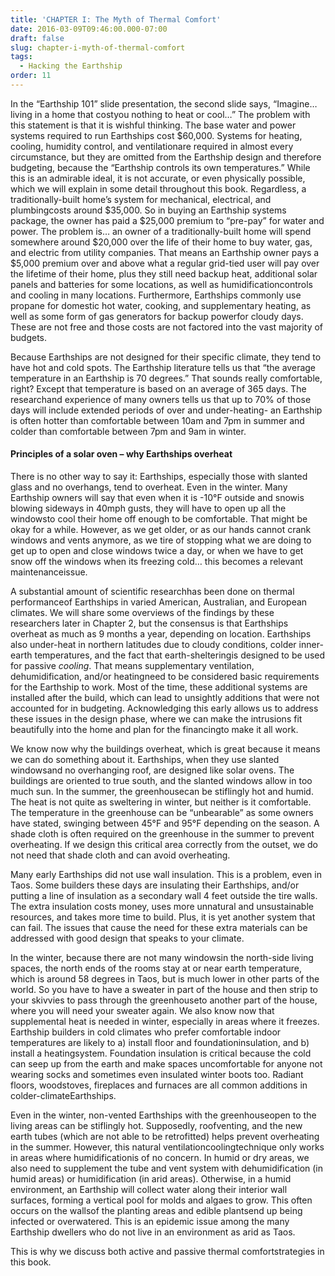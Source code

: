 ```yaml
---
title: 'CHAPTER I: The Myth of Thermal Comfort'
date: 2016-03-09T09:46:00.000-07:00
draft: false
slug: chapter-i-myth-of-thermal-comfort
tags:
  - Hacking the Earthship
order: 11
---
```




In the “Earthship 101” slide presentation, the second slide says, “Imagine… living in a home that costyou nothing to heat or cool…” The problem with this statement is that it is wishful thinking. The base water and power systems required to run Earthships cost $60,000. Systems for heating, cooling, humidity control, and ventilationare required in almost every circumstance, but they are omitted from the Earthship design and therefore budgeting, because the “Earthship controls its own temperatures.” While this is an admirable ideal, it is not accurate, or even physically possible, which we will explain in some detail throughout this book. Regardless, a traditionally-built home’s system for mechanical, electrical, and plumbingcosts around $35,000. So in buying an Earthship systems package, the owner has paid a $25,000 premium to “pre-pay” for water and power. The problem is… an owner of a traditionally-built home will spend somewhere around $20,000 over the life of their home to buy water, gas, and electric from utility companies. That means an Earthship owner pays a $5,000 premium over and above what a regular grid-tied user will pay over the lifetime of their home, plus they still need backup heat, additional solar panels and batteries for some locations, as well as humidificationcontrols and cooling in many locations. Furthermore, Earthships commonly use propane for domestic hot water, cooking, and supplementary heating, as well as some form of gas generators for backup powerfor cloudy days. These are not free and those costs are not factored into the vast majority of budgets. 



Because Earthships are not designed for their specific climate, they tend to have hot and cold spots. The Earthship literature tells us that “the average temperature in an Earthship is 70 degrees.” That sounds really comfortable, right? Except that temperature is based on an average of 365 days. The researchand experience of many owners tells us that up to 70% of those days will include extended periods of over and under-heating\- an Earthship is often hotter than comfortable between 10am and 7pm in summer and colder than comfortable between 7pm and 9am in winter.

#### Principles of a solar oven – why Earthships overheat

There is no other way to say it: Earthships, especially those with slanted glass and no overhangs, tend to overheat. Even in the winter. Many Earthship owners will say that even when it is -10°F outside and snowis blowing sideways in 40mph gusts, they will have to open up all the windowsto cool their home off enough to be comfortable. That might be okay for a while. However, as we get older, or as our hands cannot crank windows and vents anymore, as we tire of stopping what we are doing to get up to open and close windows twice a day, or when we have to get snow off the windows when its freezing cold… this becomes a relevant maintenanceissue.



A substantial amount of scientific researchhas been done on thermal performanceof Earthships in varied American, Australian, and European climates. We will share some overviews of the findings by these researchers later in Chapter 2, but the consensus is that Earthships overheat as much as 9 months a year, depending on location. Earthships also under-heat in northern latitudes due to cloudy conditions, colder inner-earth temperatures, and the fact that earth-shelteringis designed to be used for passive _cooling_. That means supplementary ventilation, dehumidification, and/or heatingneed to be considered basic requirements for the Earthship to work. Most of the time, these additional systems are installed after the build, which can lead to unsightly additions that were not accounted for in budgeting. Acknowledging this early allows us to address these issues in the design phase, where we can make the intrusions fit beautifully into the home and plan for the financingto make it all work.



We know now why the buildings overheat, which is great because it means we can do something about it. Earthships, when they use slanted windowsand no overhanging roof, are designed like solar ovens. The buildings are oriented to true south, and the slanted windows allow in too much sun. In the summer, the greenhousecan be stiflingly hot and humid. The heat is not quite as sweltering in winter, but neither is it comfortable. The temperature in the greenhouse can be “unbearable” as some owners have stated, swinging between 45°F and 95°F depending on the season. A shade cloth is often required on the greenhouse in the summer to prevent overheating. If we design this critical area correctly from the outset, we do not need that shade cloth and can avoid overheating. 



Many early Earthships did not use wall insulation. This is a problem, even in Taos. Some builders these days are insulating their Earthships, and/or putting a line of insulation as a secondary wall 4 feet outside the tire walls. The extra insulation costs money, uses more unnatural and unsustainable resources, and takes more time to build. Plus, it is yet another system that can fail. The issues that cause the need for these extra materials can be addressed with good design that speaks to your climate.



In the winter, because there are not many windowsin the north-side living spaces, the north ends of the rooms stay at or near earth temperature, which is around 58 degrees in Taos, but is much lower in other parts of the world. So you have to have a sweater in part of the house and then strip to your skivvies to pass through the greenhouseto another part of the house, where you will need your sweater again. We also know now that supplemental heat is needed in winter, especially in areas where it freezes. Earthship builders in cold climates who prefer comfortable indoor temperatures are likely to a) install floor and foundationinsulation, and b) install a heatingsystem. Foundation insulation is critical because the cold can seep up from the earth and make spaces uncomfortable for anyone not wearing socks and sometimes even insulated winter boots too. Radiant floors, woodstoves, fireplaces and furnaces are all common additions in colder-climateEarthships. 



Even in the winter, non-vented Earthships with the greenhouseopen to the living areas can be stiflingly hot. Supposedly, roofventing, and the new earth tubes (which are not able to be retrofitted) helps prevent overheating in the summer. However, this natural ventilationcoolingtechnique only works in areas where humidificationis of no concern. In humid or dry areas, we also need to supplement the tube and vent system with dehumidification (in humid areas) or humidification (in arid areas). Otherwise, in a humid environment, an Earthship will collect water along their interior wall surfaces, forming a vertical pool for molds and algaes to grow. This often occurs on the wallsof the planting areas and edible plantsend up being infected or overwatered. This is an epidemic issue among the many Earthship dwellers who do not live in an environment as arid as Taos.



This is why we discuss both active and passive thermal comfortstrategies in this book.
